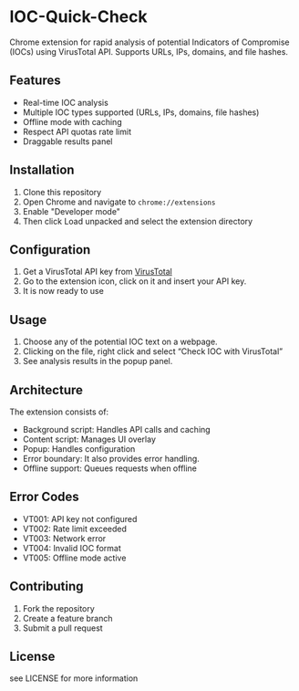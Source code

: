 # IOC-Quick-Check
Chrome extension for rapid analysis of potential Indicators of Compromise (IOCs) using VirusTotal API. Supports URLs, IPs, domains, and file hashes.

## Features

- Real-time IOC analysis
- Multiple IOC types supported (URLs, IPs, domains, file hashes)
- Offline mode with caching
- Respect API quotas rate limit
- Draggable results panel

## Installation

1. Clone this repository
2. Open Chrome and navigate to `chrome://extensions`
3. Enable "Developer mode"
4. Then click Load unpacked and select the extension directory

## Configuration

1. Get a VirusTotal API key from [VirusTotal](https://www.virustotal.com/)
2. Go to the extension icon, click on it and insert your API key.
3. It is now ready to use

## Usage

1. Choose any of the potential IOC text on a webpage.
2. Clicking on the file, right click and select “Check IOC with VirusTotal”
3. See analysis results in the popup panel.

## Architecture

The extension consists of:
- Background script: Handles API calls and caching
- Content script: Manages UI overlay
- Popup: Handles configuration
- Error boundary: It also provides error handling.
- Offline support: Queues requests when offline

## Error Codes

- VT001: API key not configured
- VT002: Rate limit exceeded
- VT003: Network error
- VT004: Invalid IOC format
- VT005: Offline mode active

## Contributing

1. Fork the repository
2. Create a feature branch
3. Submit a pull request

## License

see LICENSE for more information
